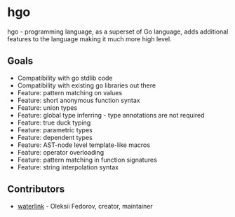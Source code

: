 # hgo

hgo - programming language, as a superset of Go language, adds additional
features to the language making it much more high level.

## Goals

- Compatibility with go stdlib code
- Compatibility with existing go libraries out there
- Feature: pattern matching on values
- Feature: short anonymous function syntax
- Feature: union types
- Feature: global type inferring - type annotations are not required
- Feature: true duck typing
- Feature: parametric types
- Feature: dependent types
- Feature: AST-node level template-like macros
- Feature: operator overloading
- Feature: pattern matching in function signatures
- Feature: string interpolation syntax

## Contributors

- [waterlink](https://github.com/waterlin) - Oleksii Fedorov, creator, maintainer
